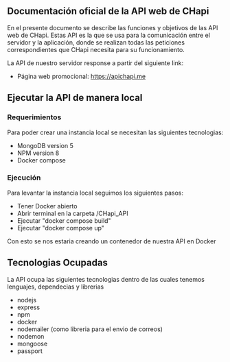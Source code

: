 ## Documentación oficial de la API web de CHapi
En el presente documento se describe las funciones y objetivos de las API web de CHapi. 
Estas API es la que se usa para la comunicación entre el servidor y la aplicación, donde se
realizan todas las peticiones correspondientes que CHapi necesita para su funcionamiento. 

La API de nuestro servidor response a partir del siguiente link:

- Página web promocional: https://apichapi.me

## Ejecutar la API de manera local

### Requerimientos
Para poder crear una instancia local se necesitan las siguientes tecnologias:

- MongoDB version 5
- NPM version 8
- Docker compose 

### Ejecución
Para levantar la instancia local seguimos los siguientes pasos:

- Tener Docker abierto 
- Abrir terminal en la carpeta /CHapi_API
- Ejecutar "docker compose build"
- Ejecutar "docker compose up"

Con esto se nos estaria creando un contenedor de nuestra API en Docker

## Tecnologias Ocupadas
La API ocupa las siguientes tecnologias dentro de las cuales tenemos lenguajes, dependecias y librerias

- nodejs
- express
- npm
- docker
- nodemailer (como libreria para el envio de correos)
- nodemon
- mongoose
- passport
